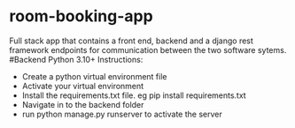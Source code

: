 # room-booking-app
Full stack app that contains a front end, backend and a django rest framework endpoints for communication between the two software sytems.
#Backend
Python 3.10+ 
Instructions:
- Create a python virtual environment file
- Activate your virtual environment
- Install the requirements.txt file. eg pip install requirements.txt
- Navigate in to the backend folder
- run python manage.py runserver to activate the server

  
